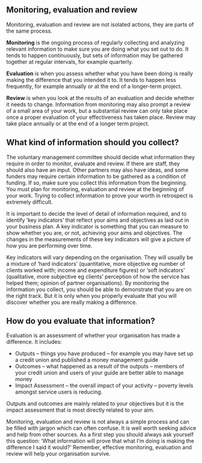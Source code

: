 ## Monitoring, evaluation and review


Monitoring, evaluation and review are not isolated actions, they are parts of the same process.


**Monitoring** is the ongoing process of regularly collecting and analyzing relevant information to make sure you are doing what you set out to do. It tends to happen continuously, but sets of information may be gathered together at regular intervals, for example quarterly.

**Evaluation** is when you assess whether what you have been doing is really making the difference that you intended it to. It tends to happen less frequently, for example annually or at the end of a longer-term project.

**Review** is when you look at the results of an evaluation and decide whether it needs to change. Information from monitoring may also prompt a review of a small area of your work, but a substantial review can only take place once a proper evaluation of your effectiveness has taken place. Review may take place annually or at the end of a longer term project.

## What kind of information should you collect?

The voluntary management committee should decide what information they require in order to monitor, evaluate and review. If there are staff, they should also have an input. Other partners may also have ideas, and some funders may require certain information to be gathered as a condition of funding. If so, make sure you collect this information from the beginning. You must plan for monitoring, evaluation and review at the beginning of your work. Trying to collect information to prove your worth in retrospect is extremely difficult.

It is important to decide the level of detail of information required, and to identify ‘key indicators’ that reflect your aims and objectives as laid out in your business plan. A key indicator is something that you can measure to show whether you are, or not, achieving your aims and objectives. The changes in the measurements of these key indicators will give a picture of how you are performing over time.

Key indicators will vary depending on the organisation. They will usually be a mixture of ‘hard indicators’ (quantitative, more objective eg number of clients worked with; income and expenditure figures) or ‘soft indicators’ (qualitative, more subjective eg clients’ perception of how the service has helped them; opinion of partner organisations).
By monitoring the information you collect, you should be able to demonstrate that you are on the right track. But it is only when you properly evaluate that you will discover whether you are really making a difference.
## How do you evaluate that information?

Evaluation is an assessment of whether your organisation has made a difference. It includes:

* Outputs – things you have produced – for example you may have set up a credit union and published a money management guide
* Outcomes – what happened as a result of the outputs – members of your credit union and users of your guide are better able to manage money
* Impact Assessment – the overall impact of your activity – poverty levels amongst service users is reducing.

Outputs and outcomes are mainly related to your objectives but it is the impact assessment that is most directly related to your aim.

Monitoring, evaluation and review is not always a simple process and can be filled with jargon which can often confuse. It is well worth seeking advice and help from other sources. As a first step you should always ask yourself this question: ‘What information will prove that what I’m doing is making the difference I said it would?’ Remember, effective monitoring, evaluation and review will help your organisation survive.
